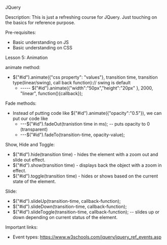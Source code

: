 JQuery


Description:
This is just a refreshing course for JQuery. Just touching on the basics for reference purpose.

Pre-requisites:
* Basic understanding on JS
* Basic understanding on CSS


Lesson 5: Animation


animate method:
* $("#id").animate({"css property": "values"}, transition time, transition type(linear/swing), call back function):// swing is default
  * ----- $("#id").animate({"width":"50px","height":"20px" }, 2000, "linear", function(){callback});


Fade methods:
* Instead of putting code like $("#id").animate({"opacity":"0.5"}), we can put our code like
  * ---$("#id").fadeOut(tranistion time in ms); -- puts opacity to 0 (transparent)
  * ---$("#id").fadeTo(transition-time, opacity-value);


Show, Hide and Toggle:
  * $("#id").hide(transition time) - hides the element with a zoom out and slide out effect.
  * $("#id").show(transition time) - displays back the object with a zoom in effect.
  * $("#id").toggle(transition time) - hides or shows based on the current state of the element.


Slide:
  * $("#id").slideUp(transition-time, callback-function);
  * $("#id").slideDown(transition-time, callback-function);
  * $("#id").slideToggle(transition-time, callback-function); -- slides up or down depending on current status of the element.

  Important links:
  * Event types: https://www.w3schools.com/jquery/jquery_ref_events.asp
